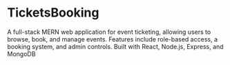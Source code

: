 # TicketsBooking
A full-stack MERN web application for event ticketing, allowing users to browse, book, and manage events. Features include role-based access, a booking system, and admin controls. Built with React, Node.js, Express, and MongoDB
